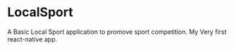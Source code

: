# LocalSport
A Basic Local Sport application to promove sport competition. My Very first react-native app.
